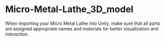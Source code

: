 # Micro-Metal-Lathe_3D_model
When importing your Micro Metal Lathe into Unity, make sure that all parts are assigned appropriate names and materials for better visualization and interaction.
